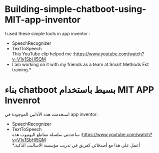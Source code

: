 # Building-simple-chatboot-using-MIT-app-inventor <br>
 I used these simple tools in app inventor : 
*  SpeechRecognizer 
*  TextToSpeech <br>
 This YouTube clip helped me :https://www.youtube.com/watch?v=V1y1SbHl5QM <br>
* I am working on it with my friends as a team at Smart Methods Est training.*
 # بناء chatboot بسيط باستخدام MIT APP Invenrot<br>
استخدمت هذه الأداتين  الموجودة في app inventor:
*  SpeechRecognizer 
*  TextToSpeech <br>
 ساعدتني سلسلة مقاطع اليوتيوب هذه :https://www.youtube.com/watch?v=V1y1SbHl5QM <br>
 *.أعمل على هذا مع أصدقائي كفريق في تدريب مؤسسة الاساليب الذكية
